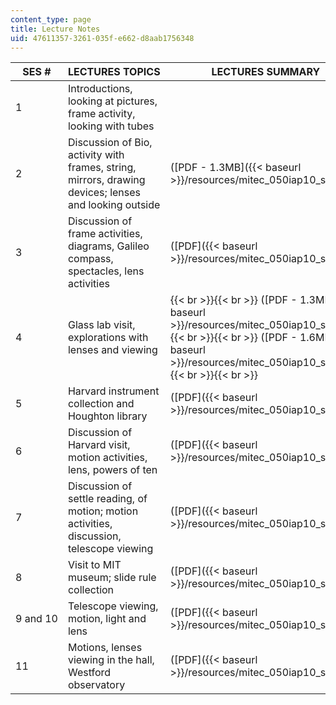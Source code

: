 ```yaml
---
content_type: page
title: Lecture Notes
uid: 47611357-3261-035f-e662-d8aab1756348
---
```


| SES # | LECTURES TOPICS | LECTURES SUMMARY | LECTURES SLIDES |
| --- | --- | --- | --- |
| 1 | Introductions, looking at pictures, frame activity, looking with tubes | &nbsp; | ([PDF - 1.5MB]({{< baseurl >}}/resources/mitec_050iap10_lec01)) |
| 2 | Discussion of Bio, activity with frames, string, mirrors, drawing devices; lenses and looking outside | ([PDF - 1.3MB]({{< baseurl >}}/resources/mitec_050iap10_sum02)) | ([PDF]({{< baseurl >}}/resources/mitec_050iap10_lec02)) |
| 3 | Discussion of frame activities, diagrams, Galileo compass, spectacles, lens activities | ([PDF]({{< baseurl >}}/resources/mitec_050iap10_sum03)) | &nbsp; |
| 4 | Glass lab visit, explorations with lenses and viewing |  {{< br >}}{{< br >}} ([PDF - 1.3MB]({{< baseurl >}}/resources/mitec_050iap10_sum01)) {{< br >}}{{< br >}} ([PDF - 1.6MB]({{< baseurl >}}/resources/mitec_050iap10_sum04)) {{< br >}}{{< br >}}  | ([PDF]({{< baseurl >}}/resources/mitec_050iap10_lec04)) |
| 5 | Harvard instrument collection and Houghton library | ([PDF]({{< baseurl >}}/resources/mitec_050iap10_sum05)) | &nbsp; |
| 6 | Discussion of Harvard visit, motion activities, lens, powers of ten | ([PDF]({{< baseurl >}}/resources/mitec_050iap10_sum06)) | &nbsp; |
| 7 | Discussion of settle reading, of motion; motion activities, discussion, telescope viewing | ([PDF]({{< baseurl >}}/resources/mitec_050iap10_sum07)) | &nbsp; |
| 8 | Visit to MIT museum; slide rule collection | ([PDF]({{< baseurl >}}/resources/mitec_050iap10_sum08)) | &nbsp; |
| 9 and 10 | Telescope viewing, motion, light and lens | ([PDF]({{< baseurl >}}/resources/mitec_050iap10_sum09)) | &nbsp; |
| 11 | Motions, lenses viewing in the hall, Westford observatory | ([PDF]({{< baseurl >}}/resources/mitec_050iap10_sum10)) |